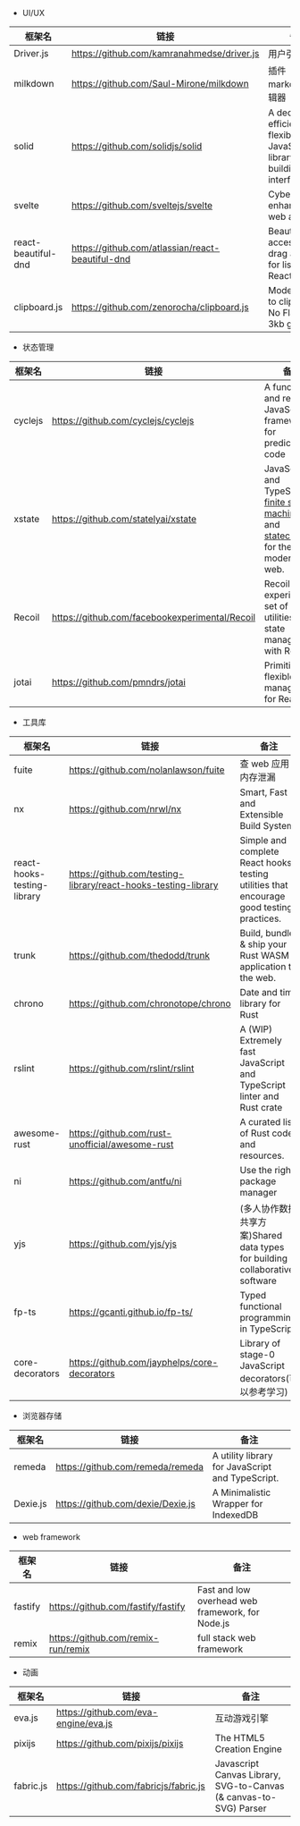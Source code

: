 -  UI/UX

| 框架名 | 链接 | 备注 |
| ---- | ---- | ---- |
| Driver.js | https://github.com/kamranahmedse/driver.js | 用户引导库 |
| milkdown | https://github.com/Saul-Mirone/milkdown | 插件 markdown 编辑器 |
| solid | https://github.com/solidjs/solid | A declarative, efficient, and flexible JavaScript library for building user interfaces. |
| svelte | https://github.com/sveltejs/svelte | Cybernetically enhanced web apps |
| react-beautiful-dnd | https://github.com/atlassian/react-beautiful-dnd | Beautiful and accessible drag and drop for lists with React |
| clipboard.js | https://github.com/zenorocha/clipboard.js | Modern copy to clipboard. No Flash. Just 3kb gzipped |


- 状态管理

| 框架名 | 链接 | 备注 |
| ---- | ---- | ---- |
| cyclejs | https://github.com/cyclejs/cyclejs | A functional and reactive JavaScript framework for predictable code |
| xstate | https://github.com/statelyai/xstate | JavaScript and TypeScript [finite state machines](https://en.wikipedia.org/wiki/Finite-state_machine) and [statecharts](https://www.sciencedirect.com/science/article/pii/0167642387900359/pdf) for the modern web. |
| Recoil | https://github.com/facebookexperimental/Recoil | Recoil is an experimental set of utilities for state management with React. |
| jotai | https://github.com/pmndrs/jotai | Primitive and flexible state management for React |


- 工具库

| 框架名 | 链接 | 备注 |
| ---- | ---- | ---- |
| fuite | https://github.com/nolanlawson/fuite | 查 web 应用内存泄漏 |
| nx | https://github.com/nrwl/nx | Smart, Fast and Extensible Build System |
| react-hooks-testing-library | https://github.com/testing-library/react-hooks-testing-library | Simple and complete React hooks testing utilities that encourage good testing practices. |
| trunk | https://github.com/thedodd/trunk | Build, bundle & ship your Rust WASM application to the web. |
| chrono | https://github.com/chronotope/chrono | Date and time library for Rust |
| rslint | https://github.com/rslint/rslint | A (WIP) Extremely fast JavaScript and TypeScript linter and Rust crate |
| awesome-rust | https://github.com/rust-unofficial/awesome-rust | A curated list of Rust code and resources. |
| ni | https://github.com/antfu/ni | Use the right package manager |
| yjs | https://github.com/yjs/yjs | (多人协作数据共享方案)Shared data types for building collaborative software |
| fp-ts | https://gcanti.github.io/fp-ts/ | Typed functional programming in TypeScript |
| core-decorators | https://github.com/jayphelps/core-decorators | Library of stage-0 JavaScript decorators(可以参考学习) |


- 浏览器存储

| 框架名 | 链接 | 备注 |
| ---- | ---- | ---- |
| remeda | https://github.com/remeda/remeda | A utility library for JavaScript and TypeScript. |
| Dexie.js | https://github.com/dexie/Dexie.js | A Minimalistic Wrapper for IndexedDB |


- web framework

| 框架名 | 链接 | 备注 |
| ---- | ---- | ---- |
| fastify | https://github.com/fastify/fastify | Fast and low overhead web framework, for Node.js |
| remix | https://github.com/remix-run/remix | full stack web framework |

- 动画

| 框架名 | 链接 | 备注 |
| ---- | ---- | ---- |
| eva.js | https://github.com/eva-engine/eva.js | 互动游戏引擎 |
| pixijs | https://github.com/pixijs/pixijs | The HTML5 Creation Engine |
| fabric.js | https://github.com/fabricjs/fabric.js | Javascript Canvas Library, SVG-to-Canvas (& canvas-to-SVG) Parser |
